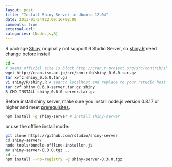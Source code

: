 ```yaml
---
layout: post
title: "Install Shiny Server in Ubuntu 12.04"
date: 2013-01-24T22:09:16+08:00
comments: true
external-url:
categories: [Node.js,R]
---
```

R package [Shiny](http://cran.r-project.org/web/packages/shiny/index.html) originally not support R Studio Server, so [shiny.R](https://github.com/rstudio/shiny/raw/master/R/shiny.R) need change before install

```bash install shiny package for R Studio
cd ~
# seems official site is block http://cran.r-project.org/src/contrib/shiny_0.6.0.tar.gz
wget http://cran.ism.ac.jp/src/contrib/shiny_0.6.0.tar.gz
tar xvfz shiny_0.6.0.tar.gz
vi shiny/R/shiny.R # search localhost and replace to your rstudio host name
tar cvf shiny_0.6.0-server.tar.gz shiny
R CMD INSTALL shiny_0.6.0-server.tar.gz
```

Before install shiny server, make sure you install node.js version 0.8.17 or higher and meet [prerequisites](https://github.com/rstudio/shiny-server#prerequisites).

```bash install shiny-server
npm install -g shiny-server # install shiny-server
```

or use the offline install mode:

```bash
git clone https://github.com/rstudio/shiny-server
cd shiny-server/
node tools/bundle-offline-installer.js
mv shiny-server-0.3.0.tgz ..
cd ..
npm install --no-registry -g shiny-server-0.3.0.tgz
```